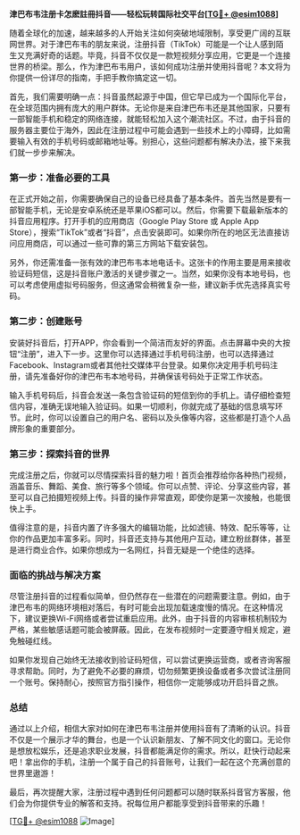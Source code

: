 **津巴布韦注册卡怎麽註冊抖音——轻松玩转国际社交平台[[TG💪+ @esim1088](https://t.me/s/esim1088)]**

随着全球化的加速，越来越多的人开始关注如何突破地域限制，享受更广阔的互联网世界。对于津巴布韦的朋友来说，注册抖音（TikTok）可能是一个让人感到陌生又充满好奇的话题。毕竟，抖音不仅仅是一款短视频分享应用，它更是一个连接世界的桥梁。那么，作为津巴布韦用户，该如何成功注册并使用抖音呢？本文将为你提供一份详尽的指南，手把手教你搞定这一切。

首先，我们需要明确一点：抖音虽然起源于中国，但它早已成为一个国际化平台，在全球范围内拥有庞大的用户群体。无论你是来自津巴布韦还是其他国家，只要有一部智能手机和稳定的网络连接，就能轻松加入这个潮流社区。不过，由于抖音的服务器主要位于海外，因此在注册过程中可能会遇到一些技术上的小障碍，比如需要输入有效的手机号码或邮箱地址等。别担心，这些问题都有解决办法，接下来我们就一步步来解决。

### 第一步：准备必要的工具

在正式开始之前，你需要确保自己的设备已经具备了基本条件。首先当然是要有一部智能手机，无论是安卓系统还是苹果iOS都可以。然后，你需要下载最新版本的抖音应用程序。打开手机的应用商店（Google Play Store 或 Apple App Store），搜索“TikTok”或者“抖音”，点击安装即可。如果你所在的地区无法直接访问应用商店，可以通过一些可靠的第三方网站下载安装包。

另外，你还需准备一张有效的津巴布韦本地电话卡。这张卡的作用主要是用来接收验证码短信，这是抖音账户激活的关键步骤之一。当然，如果你没有本地号码，也可以考虑使用虚拟号码服务，但这通常会稍微复杂一些，建议新手优先选择真实号码。

### 第二步：创建账号

安装好抖音后，打开APP，你会看到一个简洁而友好的界面。点击屏幕中央的大按钮“注册”，进入下一步。这里你可以选择通过手机号码注册，也可以选择通过Facebook、Instagram或者其他社交媒体平台登录。如果你决定用手机号码注册，请先准备好你的津巴布韦本地号码，并确保该号码处于正常工作状态。

输入手机号码后，抖音会发送一条包含验证码的短信到你的手机上。请仔细检查短信内容，准确无误地输入验证码。如果一切顺利，你就完成了基础的信息填写环节。此时，你可以设置自己的用户名、密码以及头像等内容，这些都是打造个人品牌形象的重要部分。

### 第三步：探索抖音的世界

完成注册之后，你就可以尽情探索抖音的魅力啦！首页会推荐给你各种热门视频，涵盖音乐、舞蹈、美食、旅行等多个领域。你可以点赞、评论、分享这些内容，甚至可以自己拍摄短视频上传。抖音的操作非常直观，即使你是第一次接触，也能很快上手。

值得注意的是，抖音内置了许多强大的编辑功能，比如滤镜、特效、配乐等等，让你的作品更加丰富多彩。同时，抖音还支持与其他用户互动，建立粉丝群体，甚至是进行商业合作。如果你想成为一名网红，抖音无疑是一个绝佳的选择。

### 面临的挑战与解决方案

尽管注册抖音的过程看似简单，但仍然存在一些潜在的问题需要注意。例如，由于津巴布韦的网络环境相对落后，有时可能会出现加载速度慢的情况。在这种情况下，建议更换Wi-Fi网络或者尝试重启应用。此外，由于抖音的内容审核机制较为严格，某些敏感话题可能会被屏蔽。因此，在发布视频时一定要遵守相关规定，避免触碰红线。

如果你发现自己始终无法接收到验证码短信，可以尝试更换运营商，或者咨询客服寻求帮助。同时，为了避免不必要的麻烦，切勿频繁更换设备或者多次尝试注册同一个账号。保持耐心，按照官方指引操作，相信你一定能够成功开启抖音之旅。

### 总结

通过以上介绍，相信大家对如何在津巴布韦注册并使用抖音有了清晰的认识。抖音不仅是一个展示才华的舞台，也是一个认识新朋友、了解不同文化的窗口。无论你是想放松娱乐，还是追求职业发展，抖音都能满足你的需求。所以，赶快行动起来吧！拿出你的手机，注册一个属于自己的抖音账号，让我们一起在这个充满创意的世界里遨游！

最后，再次提醒大家，注册过程中遇到任何问题都可以随时联系抖音官方客服，他们会为你提供专业的解答和支持。祝每位用户都能享受到抖音带来的乐趣！

[[TG💪+ @esim1088](https://t.me/s/esim1088) ![Image](https://i.postimg.cc/4NQfJmqS/Snipaste-2025-05-13-00-14-12.png)]